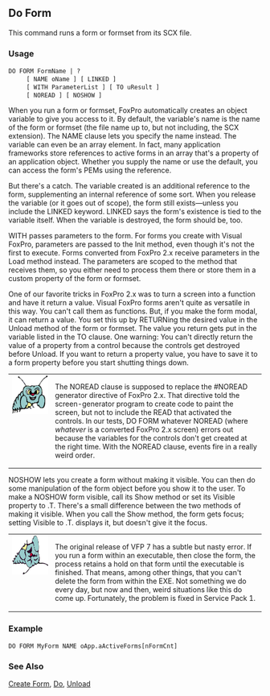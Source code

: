 ## Do Form

This command runs a form or formset from its SCX file.

### Usage

```foxpro
DO FORM FormName | ?
     [ NAME oName ] [ LINKED ]
     [ WITH ParameterList ] [ TO uResult ]
     [ NOREAD ] [ NOSHOW ]
```

When you run a form or formset, FoxPro automatically creates an object variable to give you access to it. By default, the variable's name is the name of the form or formset (the file name up to, but not including, the SCX extension). The NAME clause lets you specify the name instead. The variable can even be an array element. In fact, many application frameworks store references to active forms in an array that's a property of an application object. Whether you supply the name or use the default, you can access the form's PEMs using the reference.

But there's a catch. The variable created is an additional reference to the form, supplementing an internal reference of some sort. When you release the variable (or it goes out of scope), the form still exists&mdash;unless you include the LINKED keyword. LINKED says the form's existence is tied to the variable itself. When the variable is destroyed, the form should be, too.

WITH passes parameters to the form. For forms you create with Visual FoxPro, parameters are passed to the Init method, even though it's not the first to execute. Forms converted from FoxPro 2.x receive parameters in the Load method instead. The parameters are scoped to the method that receives them, so you either need to process them there or store them in a custom property of the form or formset.

One of our favorite tricks in FoxPro 2.x was to turn a screen into a function and have it return a value. Visual FoxPro forms aren't quite as versatile in this way. You can't call them as functions. But, if you make the form modal, it can return a value. You set this up by RETURNing the desired value in the Unload method of the form or formset. The value you return gets put in the variable listed in the TO clause. One warning: You can't directly return the value of a property from a control because the controls get destroyed before Unload. If you want to return a property value, you have to save it to a form property before you start shutting things down.

<table border=0 cellspacing=0 cellpadding=0 width=100%>
<tr>
  <td width=17% valign=top>
<img width=95 height=77 src="bug.gif"></p>
  </td>
  <td width=83%>
  <p>The NOREAD clause is supposed to replace the #NOREAD generator directive of FoxPro 2.x. That directive told the screen-generator program to create code to paint the screen, but not to include the READ that activated the controls. In our tests, DO FORM whatever NOREAD (where <I>whatever</i> is a converted FoxPro 2.x screen) errors out because the variables for the controls don't get created at the right time. With the NOREAD clause, events fire in a really weird order.<b ></b></p>
  </td>
 </tr>
</table>

NOSHOW lets you create a form without making it visible. You can then do some manipulation of the form object before you show it to the user. To make a NOSHOW form visible, call its Show method or set its Visible property to .T. There's a small difference between the two methods of making it visible. When you call the Show method, the form gets focus; setting Visible to .T. displays it, but doesn't give it the focus.

<table border=0 cellspacing=0 cellpadding=0 width=100%>
<tr>
  <td width=17% valign=top>
<img width=95 height=78 src="fixbug1.gif"></p>
  </td>
  <td width=83%>
  <p>The original release of VFP 7 has a subtle but nasty error. If you run a form within an executable, then close the form, the process retains a hold on that form until the executable is finished. That means, among other things, that you can't delete the form from within the EXE. Not something we do every day, but now and then, weird situations like this do come up. Fortunately, the problem is fixed in Service Pack 1.</p>
  </td>
 </tr>
</table>

### Example

```foxpro
DO FORM MyForm NAME oApp.aActiveForms[nFormCnt]
```
### See Also

[Create Form](s4g590.md), [Do](s4g164.md), [Unload](s4g411.md)